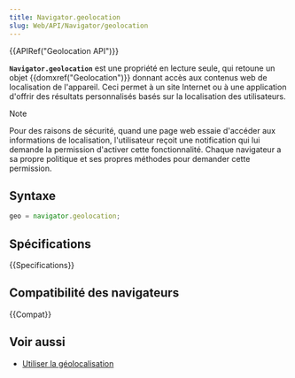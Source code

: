 ```yaml
---
title: Navigator.geolocation
slug: Web/API/Navigator/geolocation
---
```


{{APIRef("Geolocation API")}}

**`Navigator.geolocation`** est une propriété en lecture seule, qui retoune un objet {{domxref("Geolocation")}} donnant accès aux contenus web de localisation de l'appareil. Ceci permet à un site Internet ou à une application d'offrir des résultats personnalisés basés sur la localisation des utilisateurs.

> [!NOTE]
> Pour des raisons de sécurité, quand une page web essaie d'accéder aux informations de localisation, l'utilisateur reçoit une notification qui lui demande la permission d'activer cette fonctionnalité. Chaque navigateur a sa propre politique et ses propres méthodes pour demander cette permission.

## Syntaxe

```js
geo = navigator.geolocation;
```

## Spécifications

{{Specifications}}

## Compatibilité des navigateurs

{{Compat}}

## Voir aussi

- [Utiliser la géolocalisation](/fr/docs/WebAPI/Using_geolocation)
